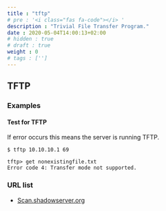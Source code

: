 ```yaml
---
title : "tftp"
# pre : '<i class="fas fa-code"></i> '
description : "Trivial File Transfer Program."
date : 2020-05-04T14:00:13+02:00
# hidden : true
# draft : true
weight : 0
# tags : ['']
---
```


## TFTP

### Examples

#### Test for TFTP

If error occurs this means the server is running TFTP.

```plain
$ tftp 10.10.10.1 69

tftp> get nonexistingfile.txt
Error code 4: Transfer mode not supported.
```

### URL list

* [Scan.shadowserver.org](https://scan.shadowserver.org/tftp/)
